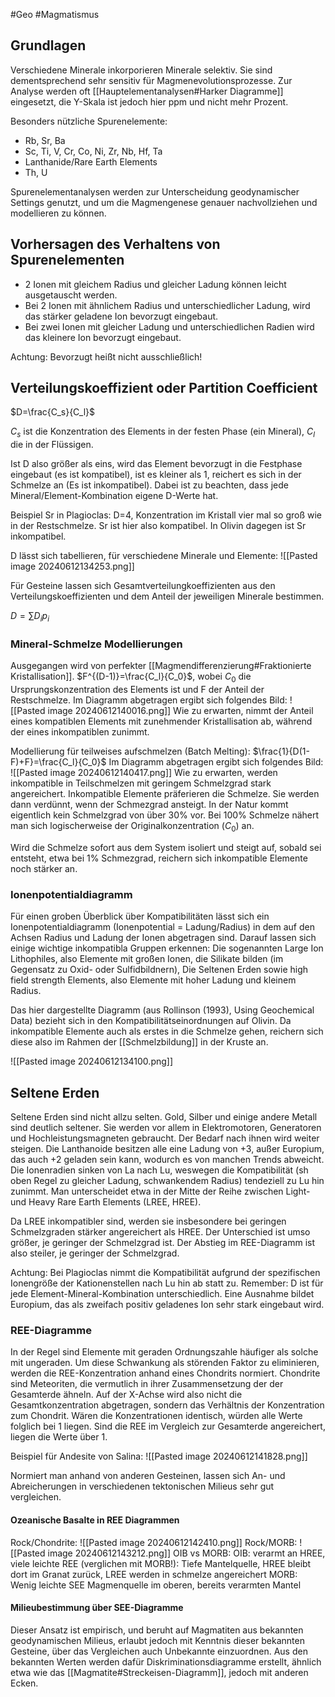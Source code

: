 #Geo #Magmatismus 

## Grundlagen

Verschiedene Minerale inkorporieren Minerale selektiv. Sie sind dementsprechend sehr sensitiv für Magmenevolutionsprozesse. Zur Analyse werden oft [[Hauptelementanalysen#Harker Diagramme]] eingesetzt, die Y-Skala ist jedoch hier ppm und nicht mehr Prozent.

Besonders nützliche Spurenelemente: 

- Rb, Sr, Ba
- Sc, Ti, V, Cr, Co, Ni, Zr, Nb, Hf, Ta
- Lanthanide/Rare Earth Elements
- Th, U

Spurenelementanalysen werden zur Unterscheidung geodynamischer Settings genutzt, und um die Magmengenese genauer nachvollziehen und modellieren zu können.

## Vorhersagen des Verhaltens von Spurenelementen

- 2 Ionen mit gleichem Radius und gleicher Ladung können leicht ausgetauscht werden.
- Bei 2 Ionen mit ähnlichem Radius und unterschiedlicher Ladung, wird das stärker geladene Ion bevorzugt eingebaut. 
- Bei zwei Ionen mit gleicher Ladung und unterschiedlichen Radien wird das kleinere Ion bevorzugt eingebaut.

Achtung: Bevorzugt heißt nicht ausschließlich!

## Verteilungskoeffizient oder Partition Coefficient

$D=\frac{C_s}{C_l}$

$C_s$ ist die Konzentration des Elements in der festen Phase (ein Mineral), $C_l$ die in der Flüssigen.

Ist D also größer als eins, wird das Element bevorzugt in die Festphase eingebaut (es ist kompatibel), ist es kleiner als 1, reichert es sich in der Schmelze an (Es ist inkompatibel). Dabei ist zu beachten, dass jede Mineral/Element-Kombination eigene D-Werte hat.

Beispiel Sr in Plagioclas: D=4, Konzentration im Kristall vier mal so groß wie in der Restschmelze. Sr ist hier also kompatibel. In Olivin dagegen ist Sr inkompatibel.

D lässt sich tabellieren, für verschiedene Minerale und Elemente:
![[Pasted image 20240612134253.png]]

Für Gesteine lassen sich Gesamtverteilungkoeffizienten aus den Verteilungskoeffizienten und dem Anteil der jeweiligen Minerale bestimmen.

$D=\sum {D_ip_i}$

### Mineral-Schmelze Modellierungen

Ausgegangen wird von perfekter [[Magmendifferenzierung#Fraktionierte Kristallisation]]. 
$F^{(D-1)}=\frac{C_l}{C_0}$,
wobei $C_0$ die Ursprungskonzentration des Elements ist und F der Anteil der Restschmelze. Im Diagramm abgetragen ergibt sich folgendes Bild: 
![[Pasted image 20240612140016.png]]
Wie zu erwarten, nimmt der Anteil eines kompatiblen Elements mit zunehmender Kristallisation ab, während der eines inkompatiblen zunimmt.

Modellierung für teilweises aufschmelzen (Batch Melting):
$\frac{1}{D(1-F)+F}=\frac{C_l}{C_0}$
Im Diagramm abgetragen ergibt sich folgendes Bild:
![[Pasted image 20240612140417.png]]
Wie zu erwarten, werden inkompatible in Teilschmelzen mit geringem Schmelzgrad stark angereichert. Inkompatible Elemente präferieren die Schmelze. Sie werden dann verdünnt, wenn der Schmezgrad ansteigt. In der Natur kommt eigentlich kein Schmelzgrad von über 30% vor. Bei 100% Schmelze nähert man sich logischerweise der Originalkonzentration ($C_0$) an.

Wird die Schmelze sofort aus dem System isoliert und steigt auf, sobald sei entsteht, etwa bei 1% Schmezgrad, reichern sich inkompatible Elemente noch stärker an.

### Ionenpotentialdiagramm

Für einen groben Überblick über Kompatibilitäten lässt sich ein Ionenpotentialdiagramm (Ionenpotential = Ladung/Radius) in dem auf den Achsen Radius und Ladung der Ionen abgetragen sind. Darauf lassen sich einige wichtige inkompatibla Gruppen erkennen: Die sogenannten Large Ion Lithophiles, also Elemente mit großen Ionen, die Silikate bilden (im Gegensatz zu Oxid- oder Sulfidbildnern), Die Seltenen Erden sowie high field strength Elements, also Elemente mit hoher Ladung und kleinem Radius.

Das hier dargestellte Diagramm (aus Rollinson (1993), Using Geochemical Data) bezieht sich in den Kompatibilitätseinordnungen auf Olivin. Da inkompatible Elemente auch als erstes in die Schmelze gehen, reichern sich diese also im Rahmen der [[Schmelzbildung]] in der Kruste an.

![[Pasted image 20240612134100.png]]

## Seltene Erden

Seltene Erden sind nicht allzu selten. Gold, Silber und einige andere Metall sind deutlich seltener. Sie werden vor allem in Elektromotoren, Generatoren und Hochleistungsmagneten gebraucht. Der Bedarf nach ihnen wird weiter steigen.
Die Lanthanoide besitzen alle eine Ladung von +3, außer Europium, das auch +2 geladen sein kann, wodurch es von manchen Trends abweicht. Die Ionenradien sinken von La nach Lu, weswegen die Kompatibilität (sh oben Regel zu gleicher Ladung, schwankendem Radius) tendeziell zu Lu hin zunimmt. Man unterscheidet etwa in der Mitte der Reihe zwischen Light- und Heavy Rare Earth Elements (LREE, HREE).

Da LREE inkompatibler sind, werden sie insbesondere bei geringen Schmelzgraden stärker angereichert als HREE. Der Unterschied ist umso größer, je geringer der Schmelzgrad ist. Der Abstieg im REE-Diagramm ist also steiler, je geringer der Schmelzgrad.

Achtung: Bei Plagioclas nimmt die Kompatibilität aufgrund der spezifischen Ionengröße der Kationenstellen nach Lu hin ab statt zu. Remember: D ist für jede Element-Mineral-Kombination unterschiedlich. Eine Ausnahme bildet Europium, das als zweifach positiv geladenes Ion sehr stark eingebaut wird.

### REE-Diagramme

In der Regel sind Elemente mit geraden Ordnungszahle häufiger als solche mit ungeraden. Um diese Schwankung als störenden Faktor zu eliminieren, werden die REE-Konzentration anhand eines Chondrits normiert. Chondrite sind Meteoriten, die vermutlich in ihrer Zusammensetzung der der Gesamterde ähneln. Auf der X-Achse wird also nicht die Gesamtkonzentration abgetragen, sondern das Verhältnis der Konzentration zum Chondrit. Wären die Konzentrationen identisch, würden alle Werte folglich bei 1 liegen. Sind die REE im Vergleich zur Gesamterde angereichert, liegen die Werte über 1.

Beispiel für Andesite von Salina:
![[Pasted image 20240612141828.png]]

Normiert man anhand von anderen Gesteinen, lassen sich An- und Abreicherungen in verschiedenen tektonischen Milieus sehr gut vergleichen. 

#### Ozeanische Basalte in REE Diagrammen
Rock/Chondrite:
![[Pasted image 20240612142410.png]]
Rock/MORB:
![[Pasted image 20240612143212.png]]
OIB vs MORB: 
OIB: verarmt an HREE, viele leichte REE (verglichen mit MORB!): Tiefe Mantelquelle, HREE bleibt dort im Granat zurück, LREE werden in schmelze angereichert
MORB: Wenig leichte SEE
Magmenquelle im oberen, bereits verarmten Mantel

#### Milieubestimmung über SEE-Diagramme

Dieser Ansatz ist empirisch, und beruht auf Magmatiten aus bekannten geodynamischen Milieus, erlaubt jedoch mit Kenntnis dieser bekannten Gesteine, über das Vergleichen auch Unbekannte einzuordnen.
Aus den bekannten Werten werden dafür Diskriminationsdiagramme erstellt, ähnlich etwa wie das [[Magmatite#Streckeisen-Diagramm]], jedoch mit anderen Ecken.